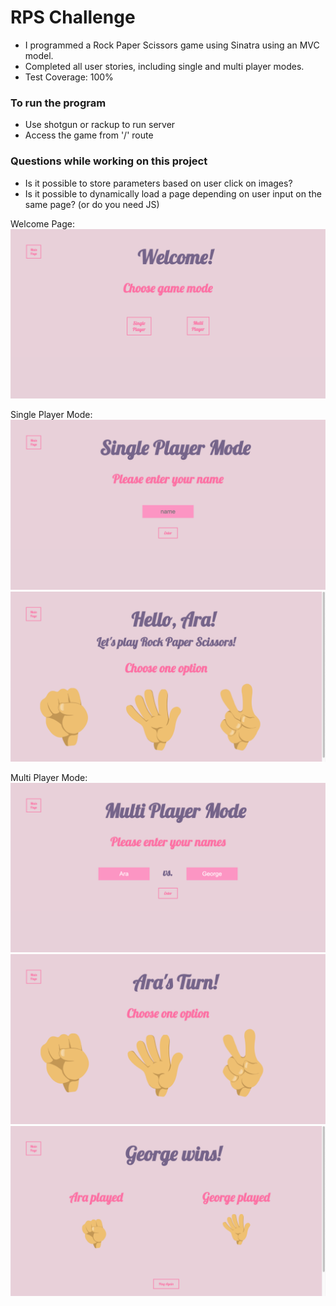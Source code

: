 # RPS Challenge

- I programmed a Rock Paper Scissors game using Sinatra using an MVC model.
- Completed all user stories, including single and multi player modes.
- Test Coverage: 100%

### To run the program
- Use shotgun or rackup to run server
- Access the game from '/' route

### Questions while working on this project
- Is it possible to store parameters based on user click on images?
- Is it possible to dynamically load a page depending on user input on the same page? (or do you need JS)

Welcome Page:
![welcome](https://github.com/Aracho1/rps-challenge/blob/master/screenshots/Welcome.png)

Single Player Mode:
![single_player](https://github.com/Aracho1/rps-challenge/blob/master/screenshots/single_player_name.png)
![single_player](https://github.com/Aracho1/rps-challenge/blob/master/screenshots/single_player.png)

Multi Player Mode:
![multi_player](https://github.com/Aracho1/rps-challenge/blob/master/screenshots/multi_player.png)
![multi_player](https://github.com/Aracho1/rps-challenge/blob/master/screenshots/multi_player_2.png)
![multi_player](https://github.com/Aracho1/rps-challenge/blob/master/screenshots/multi_player_win.png)




